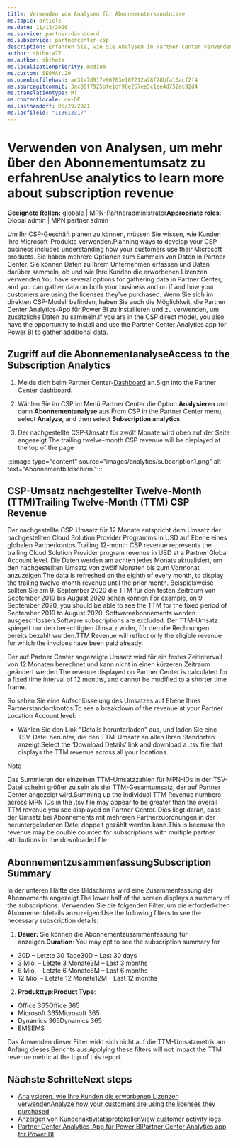 ```yaml
---
title: Verwenden von Analysen für Abonnementerkenntnisse
ms.topic: article
ms.date: 11/13/2020
ms.service: partner-dashboard
ms.subservice: partnercenter-csp
description: Erfahren Sie, wie Sie Analysen in Partner Center verwenden, um Ihr Unternehmen besser zu verstehen und wie Ihre Kunden die erworbenen Lizenzen verwenden.
author: shthota77
ms.author: shthota
ms.localizationpriority: medium
ms.custom: SEOMAY.20
ms.openlocfilehash: ae31e7d917e96763e107212a78f28bfa10acf2f4
ms.sourcegitcommit: 3ac88f7925bfe1df90e267ee5c1ee4d752ac92d4
ms.translationtype: MT
ms.contentlocale: de-DE
ms.lasthandoff: 06/29/2021
ms.locfileid: "113013317"
---
```

# <a name="use-analytics-to-learn-more-about-subscription-revenue"></a><span data-ttu-id="eb48e-103">Verwenden von Analysen, um mehr über den Abonnementumsatz zu erfahren</span><span class="sxs-lookup"><span data-stu-id="eb48e-103">Use analytics to learn more about subscription revenue</span></span>

<span data-ttu-id="eb48e-104">**Geeignete Rollen:** globale | MPN-Partneradministrator</span><span class="sxs-lookup"><span data-stu-id="eb48e-104">**Appropriate roles**: Global admin | MPN partner admin</span></span>

<span data-ttu-id="eb48e-105">Um Ihr CSP-Geschäft planen zu können, müssen Sie wissen, wie Kunden ihre Microsoft-Produkte verwenden.</span><span class="sxs-lookup"><span data-stu-id="eb48e-105">Planning ways to develop your CSP business includes understanding how your customers use their Microsoft products.</span></span> <span data-ttu-id="eb48e-106">Sie haben mehrere Optionen zum Sammeln von Daten in Partner Center. Sie können Daten zu Ihrem Unternehmen erfassen und Daten darüber sammeln, ob und wie Ihre Kunden die erworbenen Lizenzen verwenden.</span><span class="sxs-lookup"><span data-stu-id="eb48e-106">You have several options for gathering data in Partner Center, and you can gather data on both your business and on if and how your customers are using the licenses they've purchased.</span></span> <span data-ttu-id="eb48e-107">Wenn Sie sich im direkten CSP-Modell befinden, haben Sie auch die Möglichkeit, die Partner Center Analytics-App für Power BI zu installieren und zu verwenden, um zusätzliche Daten zu sammeln.</span><span class="sxs-lookup"><span data-stu-id="eb48e-107">If you are in the CSP direct model, you also have the opportunity to install and use the Partner Center Analytics app for Power BI to gather additional data.</span></span>

## <a name="access-to-the-subscription-analytics"></a><span data-ttu-id="eb48e-108">Zugriff auf die Abonnementanalyse</span><span class="sxs-lookup"><span data-stu-id="eb48e-108">Access to the Subscription Analytics</span></span>

1. <span data-ttu-id="eb48e-109">Melde dich beim Partner Center-[Dashboard](https://partner.microsoft.com/dashboard/home) an.</span><span class="sxs-lookup"><span data-stu-id="eb48e-109">Sign into the Partner Center [dashboard](https://partner.microsoft.com/dashboard/home).</span></span>
1. <span data-ttu-id="eb48e-110">Wählen Sie im CSP im Menü Partner Center die Option **Analysieren** und dann **Abonnementanalyse** aus.</span><span class="sxs-lookup"><span data-stu-id="eb48e-110">From CSP in the Partner Center menu, select **Analyze**, and then select **Subscription analytics**.</span></span>

1. <span data-ttu-id="eb48e-111">Der nachgestellte CSP-Umsatz für zwölf Monate wird oben auf der Seite angezeigt.</span><span class="sxs-lookup"><span data-stu-id="eb48e-111">The trailing twelve-month CSP revenue will be displayed at the top of the page</span></span>

:::image type="content" source="images/analytics/subscription1.png" alt-text="Abonnementbildschirm.":::

## <a name="trailing-twelve-month-ttm-csp-revenue"></a><span data-ttu-id="eb48e-113">CSP-Umsatz nachgestellter Twelve-Month (TTM)</span><span class="sxs-lookup"><span data-stu-id="eb48e-113">Trailing Twelve-Month (TTM) CSP Revenue</span></span>

<span data-ttu-id="eb48e-114">Der nachgestellte CSP-Umsatz für 12 Monate entspricht dem Umsatz der nachgestellten Cloud Solution Provider Programms in USD auf Ebene eines globalen Partnerkontos.</span><span class="sxs-lookup"><span data-stu-id="eb48e-114">Trailing 12-month CSP revenue represents the trailing Cloud Solution Provider program revenue in USD at a Partner Global Account level.</span></span> <span data-ttu-id="eb48e-115">Die Daten werden am achten jedes Monats aktualisiert, um den nachgestellten Umsatz von zwölf Monaten bis zum Vormonat anzuzeigen.</span><span class="sxs-lookup"><span data-stu-id="eb48e-115">The data is refreshed on the eighth of every month, to display the trailing twelve-month revenue until the prior month.</span></span> <span data-ttu-id="eb48e-116">Beispielsweise sollten Sie am 9. September 2020 die TTM für den festen Zeitraum von September 2019 bis August 2020 sehen können.</span><span class="sxs-lookup"><span data-stu-id="eb48e-116">For example, on 9 September 2020, you should be able to see the TTM for the fixed period of September 2019 to August 2020.</span></span> <span data-ttu-id="eb48e-117">Softwareabonnements werden ausgeschlossen.</span><span class="sxs-lookup"><span data-stu-id="eb48e-117">Software subscriptions are excluded.</span></span> <span data-ttu-id="eb48e-118">Der TTM-Umsatz spiegelt nur den berechtigten Umsatz wider, für den die Rechnungen bereits bezahlt wurden.</span><span class="sxs-lookup"><span data-stu-id="eb48e-118">TTM Revenue will reflect only the eligible revenue for which the invoices have been paid already.</span></span> 

<span data-ttu-id="eb48e-119">Der auf Partner Center angezeigte Umsatz wird für ein festes Zeitintervall von 12 Monaten berechnet und kann nicht in einen kürzeren Zeitraum geändert werden.</span><span class="sxs-lookup"><span data-stu-id="eb48e-119">The revenue displayed on Partner Center is calculated for a fixed time interval of 12 months, and cannot be modified to a shorter time frame.</span></span>

<span data-ttu-id="eb48e-120">So sehen Sie eine Aufschlüsselung des Umsatzes auf Ebene Ihres Partnerstandortkontos:</span><span class="sxs-lookup"><span data-stu-id="eb48e-120">To see a breakdown of the revenue at your Partner Location Account level:</span></span>

- <span data-ttu-id="eb48e-121">Wählen Sie den Link "Details herunterladen" aus, und laden Sie eine TSV-Datei herunter, die den TTM-Umsatz an allen Ihren Standorten anzeigt.</span><span class="sxs-lookup"><span data-stu-id="eb48e-121">Select the ‘Download Details’ link and download a .tsv file that displays the TTM revenue across all your locations.</span></span>

>[!NOTE] 
><span data-ttu-id="eb48e-122">Das Summieren der einzelnen TTM-Umsatzzahlen für MPN-IDs in der TSV-Datei scheint größer zu sein als der TTM-Gesamtumsatz, der auf Partner Center angezeigt wird.</span><span class="sxs-lookup"><span data-stu-id="eb48e-122">Summing up the individual TTM Revenue numbers across MPN IDs in the .tsv file may appear to be greater than the overall TTM revenue you see displayed on Partner Center.</span></span> <span data-ttu-id="eb48e-123">Dies liegt daran, dass der Umsatz bei Abonnements mit mehreren Partnerzuordnungen in der heruntergeladenen Datei doppelt gezählt werden kann.</span><span class="sxs-lookup"><span data-stu-id="eb48e-123">This is because the revenue may be double counted for subscriptions with multiple partner attributions in the downloaded file.</span></span>

## <a name="subscription-summary"></a><span data-ttu-id="eb48e-124">Abonnementzusammenfassung</span><span class="sxs-lookup"><span data-stu-id="eb48e-124">Subscription Summary</span></span>

<span data-ttu-id="eb48e-125">In der unteren Hälfte des Bildschirms wird eine Zusammenfassung der Abonnements angezeigt.</span><span class="sxs-lookup"><span data-stu-id="eb48e-125">The lower half of the screen displays a summary of the subscriptions.</span></span> <span data-ttu-id="eb48e-126">Verwenden Sie die folgenden Filter, um die erforderlichen Abonnementdetails anzuzeigen:</span><span class="sxs-lookup"><span data-stu-id="eb48e-126">Use the following filters to see the necessary subscription details:</span></span>  

1. <span data-ttu-id="eb48e-127">**Dauer:** Sie können die Abonnementzusammenfassung für anzeigen.</span><span class="sxs-lookup"><span data-stu-id="eb48e-127">**Duration**: You may opt to see the subscription summary for</span></span> 

- <span data-ttu-id="eb48e-128">30D – Letzte 30 Tage</span><span class="sxs-lookup"><span data-stu-id="eb48e-128">30D – Last 30 days</span></span>
- <span data-ttu-id="eb48e-129">3 Mio. – Letzte 3 Monate</span><span class="sxs-lookup"><span data-stu-id="eb48e-129">3M – Last 3 months</span></span>
- <span data-ttu-id="eb48e-130">6 Mio. – Letzte 6 Monate</span><span class="sxs-lookup"><span data-stu-id="eb48e-130">6M – Last 6 months</span></span>
- <span data-ttu-id="eb48e-131">12 Mio. – Letzte 12 Monate</span><span class="sxs-lookup"><span data-stu-id="eb48e-131">12M – Last 12 months</span></span>

2. <span data-ttu-id="eb48e-132">**Produkttyp**:</span><span class="sxs-lookup"><span data-stu-id="eb48e-132">**Product Type**:</span></span>
 
- <span data-ttu-id="eb48e-133">Office 365</span><span class="sxs-lookup"><span data-stu-id="eb48e-133">Office 365</span></span>
- <span data-ttu-id="eb48e-134">Microsoft 365</span><span class="sxs-lookup"><span data-stu-id="eb48e-134">Microsoft 365</span></span>
- <span data-ttu-id="eb48e-135">Dynamics 365</span><span class="sxs-lookup"><span data-stu-id="eb48e-135">Dynamics 365</span></span>
- <span data-ttu-id="eb48e-136">EMS</span><span class="sxs-lookup"><span data-stu-id="eb48e-136">EMS</span></span>

<span data-ttu-id="eb48e-137">Das Anwenden dieser Filter wirkt sich nicht auf die TTM-Umsatzmetrik am Anfang dieses Berichts aus.</span><span class="sxs-lookup"><span data-stu-id="eb48e-137">Applying these filters will not impact the TTM revenue metric at the top of this report.</span></span>


 
## <a name="next-steps"></a><span data-ttu-id="eb48e-138">Nächste Schritte</span><span class="sxs-lookup"><span data-stu-id="eb48e-138">Next steps</span></span>

- [<span data-ttu-id="eb48e-139">Analysieren, wie Ihre Kunden die erworbenen Lizenzen verwenden</span><span class="sxs-lookup"><span data-stu-id="eb48e-139">Analyze how your customers are using the licenses they purchased</span></span>](increasing-adoption-and-satisfaction.md)  
- [<span data-ttu-id="eb48e-140">Anzeigen von Kundenaktivitätsprotokollen</span><span class="sxs-lookup"><span data-stu-id="eb48e-140">View customer activity logs</span></span>](activity-logs.md)
- [<span data-ttu-id="eb48e-141">Partner Center Analytics-App für Power BI</span><span class="sxs-lookup"><span data-stu-id="eb48e-141">Partner Center Analytics app for Power BI</span></span>](power-bi-app-for-direct-partners.md)






